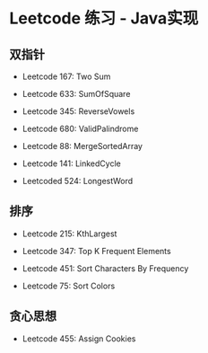 # Leetcode 练习 - Java实现

## 双指针

- Leetcode 167: Two Sum

- Leetcode 633: SumOfSquare

- Leetcode 345: ReverseVowels

- Leetcode 680: ValidPalindrome

- Leetcode 88: MergeSortedArray

- Leetcode 141: LinkedCycle

- Leetcoded 524: LongestWord

## 排序

- Leetcode 215: KthLargest

- Leetcode 347: Top K Frequent Elements

- Leetcode 451: Sort Characters By Frequency

- Leetcode 75: Sort Colors


## 贪心思想

- Leetcode 455: Assign Cookies